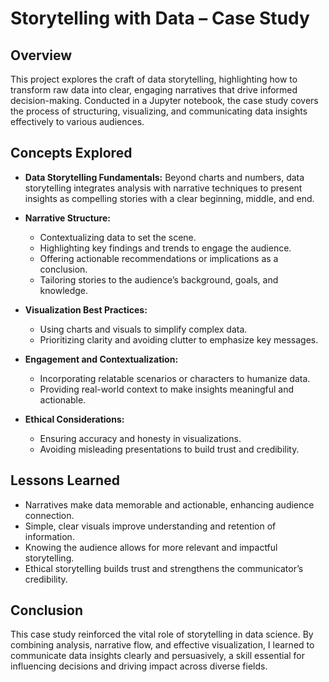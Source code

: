 # Storytelling with Data – Case Study

## Overview

This project explores the craft of data storytelling, highlighting how to transform raw data into clear, engaging narratives that drive informed decision-making. Conducted in a Jupyter notebook, the case study covers the process of structuring, visualizing, and communicating data insights effectively to various audiences.

## Concepts Explored

* **Data Storytelling Fundamentals:**
  Beyond charts and numbers, data storytelling integrates analysis with narrative techniques to present insights as compelling stories with a clear beginning, middle, and end.

* **Narrative Structure:**

  * Contextualizing data to set the scene.
  * Highlighting key findings and trends to engage the audience.
  * Offering actionable recommendations or implications as a conclusion.
  * Tailoring stories to the audience’s background, goals, and knowledge.

* **Visualization Best Practices:**

  * Using charts and visuals to simplify complex data.
  * Prioritizing clarity and avoiding clutter to emphasize key messages.

* **Engagement and Contextualization:**

  * Incorporating relatable scenarios or characters to humanize data.
  * Providing real-world context to make insights meaningful and actionable.

* **Ethical Considerations:**

  * Ensuring accuracy and honesty in visualizations.
  * Avoiding misleading presentations to build trust and credibility.

## Lessons Learned

* Narratives make data memorable and actionable, enhancing audience connection.
* Simple, clear visuals improve understanding and retention of information.
* Knowing the audience allows for more relevant and impactful storytelling.
* Ethical storytelling builds trust and strengthens the communicator’s credibility.

## Conclusion

This case study reinforced the vital role of storytelling in data science. By combining analysis, narrative flow, and effective visualization, I learned to communicate data insights clearly and persuasively, a skill essential for influencing decisions and driving impact across diverse fields.